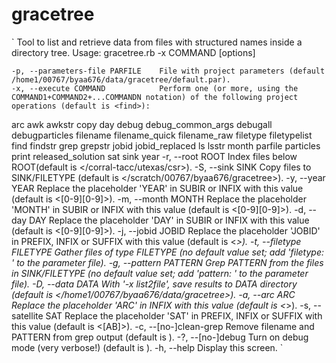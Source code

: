 # gracetree

`
Tool to list and retrieve data from files with structured names inside a directory tree.
Usage: gracetree.rb -x COMMAND [options]

    -p, --parameters-file PARFILE    File with project parameters (default /home1/00767/byaa676/data/gracetree/default.par).
    -x, --execute COMMAND            Perform one (or more, using the COMMAND1+COMMAND2+...COMMANDN notation) of the following project operations (default is <find>):
arc
awk
awkstr
copy
day
debug
debug_common_args
debugall
debugparticles
filename
filename_quick
filename_raw
filetype
filetypelist
find
findstr
grep
grepstr
jobid
jobid_replaced
ls
lsstr
month
parfile
particles
print
released_solution
sat
sink
year
    -r, --root ROOT                  Index files below ROOT(default is </corral-tacc/utexas/csr>).
    -S, --sink SINK                  Copy files to SINK/FILETYPE (default is </scratch/00767/byaa676/gracetree>).
    -y, --year YEAR                  Replace the placeholder 'YEAR' in SUBIR or INFIX with this value (default is <[0-9][0-9]>).
    -m, --month MONTH                Replace the placeholder 'MONTH' in SUBIR or INFIX with this value (default is <[0-9][0-9]>).
    -d, --day DAY                    Replace the placeholder 'DAY' in SUBIR or INFIX with this value (default is <[0-9][0-9]>).
    -j, --jobid JOBID                Replace the placeholder 'JOBID' in PREFIX, INFIX or SUFFIX with this value (default is <*>).
    -t, --filetype FILETYPE          Gather files of type FILETYPE (no default value set; add 'filetype: <default value>' to the parameter file).
    -g, --pattern PATTERN            Grep PATTERN from the files in SINK/FILETYPE (no default value set; add 'pattern: <default value>' to the parameter file).
    -D, --data DATA                  With '-x list2file', save results to DATA directory (default is </home1/00767/byaa676/data/gracetree>).
    -a, --arc ARC                    Replace the placeholder 'ARC' in INFIX with this value (default is <*>).
    -s, --satellite SAT              Replace the placeholder 'SAT' in PREFIX, INFIX or SUFFIX with this value (default is <[AB]>).
    -c, --[no-]clean-grep            Remove filename and PATTERN from grep output (default is <false>).
    -?, --[no-]debug                 Turn on debug mode (very verbose!) (default is <false>).
    -h, --help                       Display this screen.
`